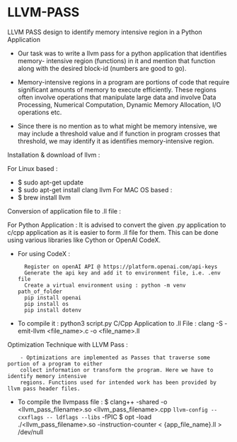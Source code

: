 # LLVM-PASS
LLVM PASS design to identify memory intensive region in a Python Application

- Our task was to write a llvm pass for a python application that identifies memory-
intensive region (functions) in it and mention that function along with the desired
block-id (numbers are good to go).

- Memory-intensive regions in a program are portions of code that require significant
amounts of memory to execute efficiently. These regions often involve operations
that manipulate large data and involve Data Processing, Numerical Computation,
Dynamic Memory Allocation, I/O operations etc.

- Since there is no mention as to what might be memory intensive, we may include a
threshold value and if function in program crosses that threshold, we may identify it
as identifies memory-intensive region.

Installation & download of llvm :

For Linux based :
- $ sudo apt-get update
- $ sudo apt-get install clang llvm
For MAC OS based :
- $ brew install llvm


Conversion of application file to .ll file :

For Python Application : It is advised to convert the given .py application to
c/cpp application as it is easier to form .ll file for them. This can be done using
various libraries like Cython or OpenAI CodeX.

- For using CodeX :
  
        Register on openAI API @ https://platform.openai.com/api-keys
        Generate the api key and add it to environment file, i.e. .env file
        Create a virtual environment using : python -m venv path_of_folder
        pip install openai
        pip install os
        pip install dotenv

- To compile it :
          python3 script.py
          C/Cpp Application to .ll File :
          clang -S -emit-llvm <file_name>.c -o <file_name>.ll
  
Optimization Technique with LLVM Pass :

        - Optimizations are implemented as Passes that traverse some portion of a program to either
        collect information or transform the program. Here we have to identify memory intensive
        regions. Functions used for intended work has been provided by llvm pass header files.
        
- To compile the llvmpass file :
$ clang++ -shared -o <llvm_pass_filename>.so <llvm_pass_filename>.cpp `llvm-config --cxxflags --
ldflags --libs` -fPIC
$ opt -load ./<llvm_pass_filename>.so -instruction-counter < {app_file_name}.ll >
/dev/null
